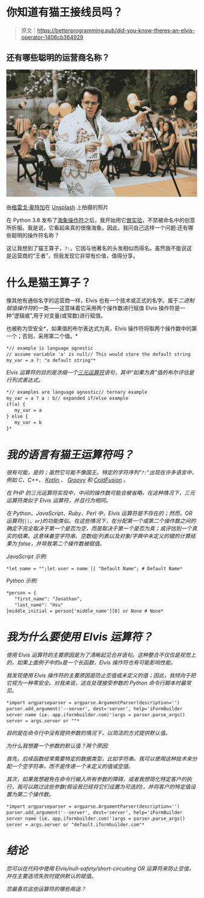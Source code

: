 # 你知道有猫王接线员吗？

> 原文：<https://betterprogramming.pub/did-you-know-theres-an-elvis-operator-1406cb364929>

## 还有哪些聪明的运营商名称？

![](img/bf32cf73a3af13b4e86fa8d83285f1d0.png)

由[格雷戈·奥特加](https://unsplash.com/@antisocia1?utm_source=unsplash&utm_medium=referral&utm_content=creditCopyText)在 [Unsplash](https://unsplash.com/s/photos/elvis?utm_source=unsplash&utm_medium=referral&utm_content=creditCopyText) 上拍摄的照片

在 Python 3.8 发布了[海象操作符](https://medium.com/better-programming/what-is-the-walrus-operator-in-python-5846eaeb9d95)之后，我开始用它[做实验](https://medium.com/better-programming/three-ways-to-use-the-walrus-operator-in-python-d5550f3a7dd)，不禁被命名中的创意所折服。我是说，它看起来真的很像海象。因此，我问自己这样一个问题:还有哪些聪明的操作符名称？

这让我想到了猫王算子，`?:`，它因与他著名的头发相似而得名。虽然我不能说这是运营商的“王者”，但我发现它非常有价值，值得分享。

# 什么是猫王算子？

像其他有通俗名字的运营商一样，Elvis 也有一个技术或正式的名字。属于*二进制赋值操作符*的一类——这意味着它采用两个操作数进行赋值 Elvis 操作符是一种“逻辑或”,用于对变量(或常数)进行赋值。

也被称为空安全*，如果值的布尔表达式为真，Elvis 操作符将取两个操作数中的第一个；否则，采用第二个值。*

```
*// example is language agnostic
// assume variable 'a' is null// This would store the default string
my_var = a ?: "a default string"*
```

*Elvis 运算符的目的是浓缩一个[三元运算符](https://medium.com/better-programming/does-python-have-a-ternary-conditional-operator-830454c34de7)语句，其中“如果为真”值的布尔评估是行列式表达式。*

```
*// examples are language agnostic// ternary example
my_var = a ? a : b// expanded if/else example
if(a) {
   my_var = a
} else {
   my_var = b
}*
```

# *我的语言有猫王运算符吗？*

*很有可能，是的；虽然它可能不像国王。特定的字符序列“`?:`”出现在许多语言中，例如 C、C++、 [Kotlin](https://kotlinlang.org/) 、 [Groovy](http://groovy-lang.org/) 和 [ColdFusion](https://coldfusion.adobe.com/) 。*

*在 PHP 的三元运算符实现中，中间的操作数可能会被省略，在这种情况下，三元运算符类似于 Elvis 运算符，并且行为相同。*

*在 Python、JavaScript、Ruby、Perl 中，Elvis 运算符是不存在的；然而，OR 运算符(`||`、`or`)的功能类似。在这些情况下，在分配第一个或第二个操作数之间的确定不完全取决于第一个是否为空，而是取决于第一个是否为真；或评估到一个真实的结果。这意味着空字符串、空数组/列表以及对象/字典中未定义的键的计算结果为 false，并导致第二个操作数被赋值。*

*JavaScript 示例:*

```
*let name = "";let user = name || "Default Name"; # Default Name*
```

*Python 示例:*

```
*person = {
   "first_name": "Jonathan",
   "last_name": "Hsu"
}middle_initial = person['middle_name'][0] or None # None*
```

# *我为什么要使用 Elvis 运算符？*

*使用 Elvis 运算符的主要原因是为了清晰起见合并语句。这种整合不仅仅是视觉上的，如果上面例子中的`a`是一个长函数，Elvis 操作符也有可能影响性能。*

*我发现使用 Elvis 操作符的主要原因是防止空值或未定义的值；因此，我倾向于把它视为一种零安全。对我来说，这在处理接受参数的 Python 命令行脚本时最常见。*

```
*import argparseparser = argparse.ArgumentParser(description='')
parser.add_argument('--server', dest='server', help='iFormBuilder server name (ie. app.iformbuilder.com)')args = parser.parse_args()
server = args.server or ""*
```

*目的是在命令行中没有提供参数的情况下，以简洁的方式提供默认值。*

*为什么我想要一个参数的默认值？两个原因:*

*首先，后续函数经常需要特定的数据类型，比如字符串。我可以使用这种技术来分配一个空字符串，而不是传递一个未定义的值或空值。*

*其次，如果我想避免在命令行输入所有参数的障碍，或者我想简化特定客户的执行，我可以跳过这些参数(假设我已经将它们设置为可选的)，并将客户的特定值设置为第二个操作数。*

```
*import argparseparser = argparse.ArgumentParser(description='')
parser.add_argument('--server', dest='server', help='iFormBuilder server name (ie. app.iformbuilder.com)')args = parser.parse_args()
server = args.server or "default.iformbuilder.com"*
```

# *结论*

*您可以在代码中使用 Elvis/null-safety/short-circuiting OR 运算符来防止空值，并在主要选项失败时提供默认的赋值。*

*您最喜欢这些运算符的哪些用途？*
